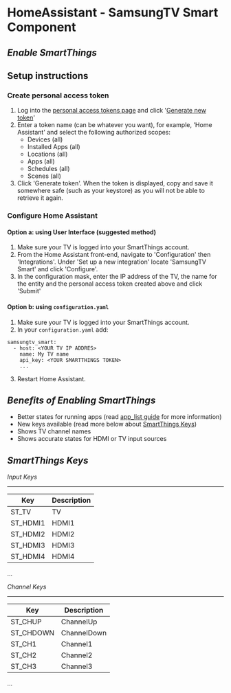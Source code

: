 # HomeAssistant - SamsungTV Smart Component

***Enable SmartThings***
---------------

## Setup instructions

### Create personal access token

1. Log into the [personal access tokens page](https://account.smartthings.com/tokens) and click '[Generate new token](https://account.smartthings.com/tokens/new)'
2. Enter a token name (can be whatever you want), for example, 'Home Assistant' and select the following authorized scopes:
    - Devices (all)
    - Installed Apps (all)
    - Locations (all)
    - Apps (all)
    - Schedules (all)
    - Scenes (all)
3. Click 'Generate token'. When the token is displayed, copy and save it somewhere safe (such as your keystore) as you will not be able to retrieve it again.

### Configure Home Assistant

#### Option a: using User Interface (suggested method)

1. Make sure your TV is logged into your SmartThings account.
2. From the Home Assistant front-end, navigate to 'Configuration' then 'Integrations'. Under 'Set up a new integration' locate     'SamsungTV Smart' and click 'Configure'.
3. In the configuration mask, enter the IP address of the TV, the name for the entity and the personal access token created above and click 'Submit'

#### Option b: using `configuration.yaml`

1. Make sure your TV is logged into your SmartThings account.
2. In your `configuration.yaml` add:

```
samsungtv_smart:
  - host: <YOUR TV IP ADDRES>
    name: My TV name
    api_key: <YOUR SMARTTHINGS TOKEN>
    ...
```

3. Restart Home Assistant.


***Benefits of Enabling SmartThings***
---------------

- Better states for running apps (read [app_list guide](https://github.com/ollo69/ha-samsungtv-smart/blob/master/App_list.md) for more information)
- New keys available (read more below about [SmartThings Keys](https://github.com/ollo69/ha-samsungtv-smart/blob/master/Smartthings.md#smartthings-keys))
- Shows TV channel names
- Shows accurate states for HDMI or TV input sources


***SmartThings Keys***
---------------

*Input Keys*
____________
Key|Description
---|-----------
ST_TV|TV
ST_HDMI1|HDMI1
ST_HDMI2|HDMI2
ST_HDMI3|HDMI3
ST_HDMI4|HDMI4
...

*Channel Keys*
______________
Key|Description
---|-----------
ST_CHUP|ChannelUp
ST_CHDOWN|ChannelDown
ST_CH1|Channel1
ST_CH2|Channel2
ST_CH3|Channel3
...
